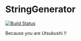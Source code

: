 # StringGenerator

[![Build Status](https://travis-ci.org/Elehos/PSR.svg?branch=master)](https://travis-ci.org/Elehos/PSR)

Because you are Utsukushi !!

